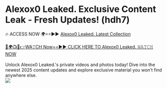 # Alexox0 Leaked. Exclusive Content Leak - Fresh Updates! (hdh7)

🔥 ACCESS NOW 🌍==►► <a href="https://tinyurl.com/kvy9nzfs" rel="nofollow">Alexox0 Leaked. Latest Collection</a>
<br><br>
[🔴🌍📺📱👉WA𝚃CH Now==►► CLICK HERE TO Alexox0 Leaked. 𝚆𝙰𝚃𝙲𝙷 NOW](https://tinyurl.com/kvy9nzfs)
<br><br>
Unlock Alexox0 Leaked.'s private videos and photos today! Dive into the newest 2025 content updates and explore exclusive material you won’t find anywhere else.
<br>
<a href="https://tinyurl.com/kvy9nzfs" rel="nofollow" data-target="animated-image.originalLink"><img src="https://camo.githubusercontent.com/8a4f000d20f83aca3bf7ec5f350d767afa0574a8a352519fd8cfa583a6f93a33/68747470733a2f2f692e696d6775722e636f6d2f644a486b345a712e676966" data-canonical-src="https://i.imgur.com/dJHk4Zq.gif" style="max-width: 100%; display: inline-block;" data-target="animated-image.originalImage"></a>
<br>
